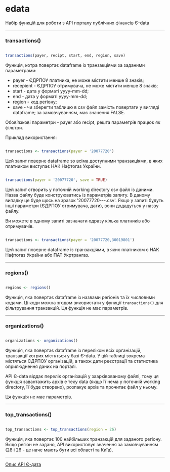 # edata

Набір функцій для роботи з API порталу публічних фінансів Є-data

---

### transactions()

```r

transactions(payer, recipt, start, end, region, save)

```

Функція, котра повертає dataframe із транзакціями за заданими параметрами:

* payer - ЄДРПОУ платника, не може містити менше 8 знаків;  
* recepient - ЄДРПОУ отримувача, не може містити менше 8 знаків;   
* start - дата у форматі yyyy-mm-dd;   
* end - дата у форматі yyyy-mm-dd; 
* region - код регіону; 
* save - чи зберегти таблицю в csv файл замість повертати у вигляді dataframe; за замовчуванням, має значення FALSE.

Обов’язкові параметри - payer або recipt, решта параметрів працює як фільтри.

Приклад використання:

```r

transactions <- transactions(payer = '20077720')

```
Цей запит поверне dataframe зо всіма доступними транзакціями, в яких платником виступає НАК Нафтогаз України.

```r

transactions(payer = '20077720', save = TRUE)

```

Цей запит створить у поточній working directory csv файл із даними. Назва файлу буде конструюватись із параметрів запиту. В даному випадку це буде щось на зразок '20077720---.csv'. Якщо у запиті будуть інші параметри (ЄДРПОУ отримувача, дати), вони додадуться у назву файлу.

Ви можете в одному запиті зазначати одразу кілька платників або отримувачів. 

```r

transactions <- transactions(payer = '20077720,30019801')

```

Цей запит поверне dataframe із транзакціями, в яких платником є НАК Нафтогаз України або ПАТ Укртрангаз.

---

### regions()

```r

regions <- regions()

```

Функція, яка повертає dataframe із назвами регіонів та їх числовими кодами. Ці коди можна згодом використати у функції ```transactions()``` для фільтрування транзакцій. Ця функція не має параметрів.

---

### organizations()

```r

organizations <- organizations()

```

Функція, яка повертає dataframe із переліком всіх організацій, транзакції котрих містяться у базі Є-data. У цій таблиці зокрема містяться ЄДРПОУ організацій, а також дати реєстрації та статистика оприлюднення даних на порталі. 

API Є-data віддає перелік організацій у заархівованому файлі, тому ця функція завантажить архів e теку data (якщо її нема у поточній working directory, її буде створено), розпакує архів та прочитає файл у ньому.

Ця функція не має параметрів.

---

### top_transactions()

```r

top_transactions <- top_transactions(region = 26)

```

Функція, яка повертає 100 найбільших транзакцій для заданого регіону. Якщо регіон не задано, API використовує значення за замовчуванням (28 і 26 - це наче мають бути всі області та Київ).

---

[Опис API Є-дата](https://confluence.spending.gov.ua/pages/viewpage.action?pageId=5800614&src=contextnavpagetreemode)